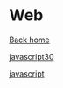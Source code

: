 
# Web 

[Back home](https://github.com/beatlesm)

[javascript30](https://wesbos.com/javascript30)

[javascript](https://wesbos.com/javascript)